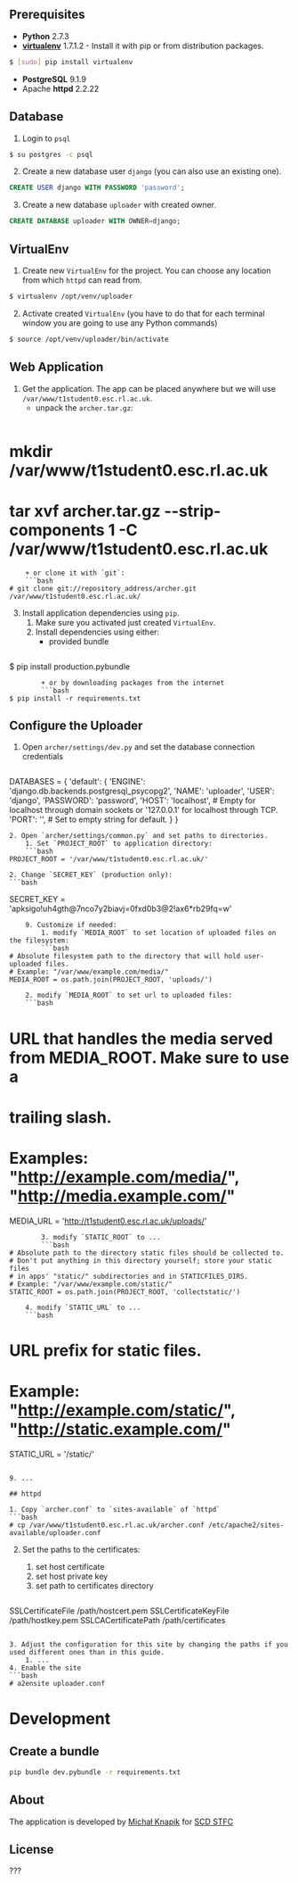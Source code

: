 ## Prerequisites

+ **Python** 2.7.3
+ **[virtualenv](http://www.virtualenv.org/en/latest/)** 1.7.1.2 -
    Install it with pip or from distribution packages.
```bash
$ [sudo] pip install virtualenv
```
+ **PostgreSQL** 9.1.9
+ Apache **httpd** 2.2.22

## Database

1. Login to `psql`
```bash
$ su postgres -c psql
```
2. Create a new database user `django` (you can also use an existing one).
```sql
CREATE USER django WITH PASSWORD 'password';
```
3. Create a new database `uploader` with created owner.
```sql
CREATE DATABASE uploader WITH OWNER=django;
``` 

## VirtualEnv

1. Create new `VirtualEnv` for the project. You can choose any location from which `httpd` can read from.
```bash
$ virtualenv /opt/venv/uploader
```
2. Activate created `VirtualEnv` (you have to do that for each terminal window you are going to use any Python commands)
```bash
$ source /opt/venv/uploader/bin/activate
```

## Web Application

1. Get the application. The app can be placed anywhere but we will use `/var/www/t1student0.esc.rl.ac.uk`.
    + unpack the `archer.tar.gz`:
    ```bash
# mkdir /var/www/t1student0.esc.rl.ac.uk
# tar xvf archer.tar.gz --strip-components 1 -C /var/www/t1student0.esc.rl.ac.uk
```
    + or clone it with `git`:
    ```bash
# git clone git://repository_address/archer.git /var/www/t1student0.esc.rl.ac.uk/
```
3. Install application dependencies using `pip`.
    1. Make sure you activated just created `VirtualEnv`.
    2. Install dependencies using either:
        + provided bundle
        ```bash
$ pip install production.pybundle
```
        + or by downloading packages from the internet
        ```bash
$ pip install -r requirements.txt
```

## Configure the Uploader

1. Open `archer/settings/dev.py` and set the database connection credentials
    ```python
DATABASES = {
    'default': {
        'ENGINE': 'django.db.backends.postgresql_psycopg2',
        'NAME': 'uploader',
        'USER': 'django',
        'PASSWORD': 'password',
        'HOST': 'localhost', # Empty for localhost through domain sockets or '127.0.0.1' for localhost through TCP.
        'PORT': '', # Set to empty string for default.
    }
}
```
2. Open `archer/settings/common.py` and set paths to directories.
    1. Set `PROJECT_ROOT` to application directory:
    ```bash
PROJECT_ROOT = '/var/www/t1student0.esc.rl.ac.uk/'
```
    2. Change `SECRET_KEY` (production only):
    ```bash
SECRET_KEY = 'apksigo!uh4gth@7nco7y2biavj=0fxd0b3@2!ax6*rb29fq=w'
```
    9. Customize if needed:
        1. modify `MEDIA_ROOT` to set location of uploaded files on the filesystem:
        ```bash
# Absolute filesystem path to the directory that will hold user-uploaded files.
# Example: "/var/www/example.com/media/"
MEDIA_ROOT = os.path.join(PROJECT_ROOT, 'uploads/')
```
        2. modify `MEDIA_ROOT` to set url to uploaded files:
        ```bash
# URL that handles the media served from MEDIA_ROOT. Make sure to use a
# trailing slash.
# Examples: "http://example.com/media/", "http://media.example.com/"
MEDIA_URL = 'http://t1student0.esc.rl.ac.uk/uploads/'
```
        3. modify `STATIC_ROOT` to ...
        ```bash
# Absolute path to the directory static files should be collected to.
# Don't put anything in this directory yourself; store your static files
# in apps' "static/" subdirectories and in STATICFILES_DIRS.
# Example: "/var/www/example.com/static/"
STATIC_ROOT = os.path.join(PROJECT_ROOT, 'collectstatic/')
```
        4. modify `STATIC_URL` to ...
        ```bash
# URL prefix for static files.
# Example: "http://example.com/static/", "http://static.example.com/"
STATIC_URL = '/static/'
```

9. ...

## httpd

1. Copy `archer.conf` to `sites-available` of `httpd`
```bash
# cp /var/www/t1student0.esc.rl.ac.uk/archer.conf /etc/apache2/sites-available/uploader.conf
```
2. Set the paths to the certificates:
    1. set host certificate
    2. set host private key
    3. set path to certificates directory

    ```apache
  SSLCertificateFile    /path/hostcert.pem
  SSLCertificateKeyFile /path/hostkey.pem
  SSLCACertificatePath  /path/certificates
```

3. Adjust the configuration for this site by changing the paths if you used different ones than in this guide.
    1. ...
4. Enable the site
```bash
# a2ensite uploader.conf
```

# Development

## Create a bundle

```bash
pip bundle dev.pybundle -r requirements.txt
```

## About

The application is developed by [Michał Knapik](http://github.com/mknapik) for [SCD STFC](http://www.stfc.ac.uk/SCD)

## License

???